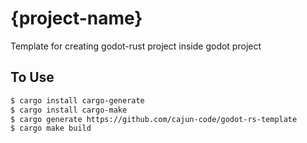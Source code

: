 # {project-name}

Template for creating godot-rust project inside godot project

## To Use
``` bash
$ cargo install cargo-generate
$ cargo install cargo-make
$ cargo generate https://github.com/cajun-code/godot-rs-template
$ cargo make build
```